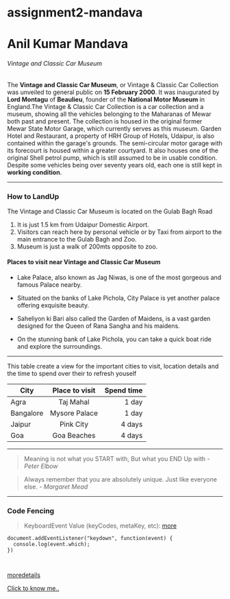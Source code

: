 # assignment2-mandava

# Anil Kumar Mandava
######  Vintage and Classic Car Museum

The **Vintage and Classic Car Museum**, or Vintage & Classic Car Collection was unveiled to general public on **15 February 2000**. It was inaugurated by **Lord Montagu** of **Beaulieu**, founder of the **National Motor Museum** in England.The Vintage & Classic Car Collection is a car collection and a museum, showing all the vehicles belonging to the Maharanas of Mewar both past and present. The collection is housed in the original former Mewar State Motor Garage, which currently serves as this museum. Garden Hotel and Restaurant, a property of HRH Group of Hotels, Udaipur, is also contained within the garage's grounds. The semi-circular motor garage with its forecourt is housed within a greater courtyard. It also houses one of the original Shell petrol pump, which is still assumed to be in usable condition. Despite some vehicles being over seventy years old, each one is still kept in **working condition**.

---
### How to LandUp

 The Vintage and Classic Car Museum is located on the Gulab Bagh Road
 1. It is just 1.5 km from Udaipur Domestic Airport.
 2. Visitors can reach here by personal vehicle or by Taxi from airport  to the main entrance to the Gulab Bagh and Zoo.
 3. Museum is just a walk of 200mts opposite to zoo. 

 #### Places to visit near Vintage and Classic Car Museum

 - Lake Palace, also known as Jag Niwas, is one of the most gorgeous and famous Palace nearby.

- Situated on the banks of Lake Pichola, City Palace is yet another palace offering exquisite beauty.

- Saheliyon ki Bari also called the Garden of Maidens, is a vast garden designed for the Queen of Rana Sangha and his maidens.

- On the stunning bank of Lake Pichola, you can take a quick boat ride and explore the surroundings.

---

This table create a view for the important cities to visit, location details and the time to spend over their to refresh youself

| City | Place to visit | Spend time | 
|-----------|:-----------:|-----------:|
| Agra | Taj Mahal     | 1 day        |
| Bangalore| Mysore Palace | 1 day |
|Jaipur | Pink City | 4 days |
| Goa | Goa Beaches | 4 days |

---


> Meaning is not what you START with, But what you END Up with *- Peter Elbow*

>Always remember that you are absolutely unique. Just like everyone else.  *- Margaret Mead*



---
### Code Fencing ###

>KeyboardEvent Value (keyCodes, metaKey, etc): 
[more](https://css-tricks.com/snippets/javascript/)



``` 
document.addEventListener("keydown", function(event) {
  console.log(event.which);
})



```
[moredetails](https://css-tricks.com/snippets/javascript/javascript-keycodes/)






[Click to know me..](https://github.com/AnilKumarMandava/assignment2-mandava/blob/ff61c02035bf2fc66d120c3e84faa4ed071d1ac6/AboutMe.md)
